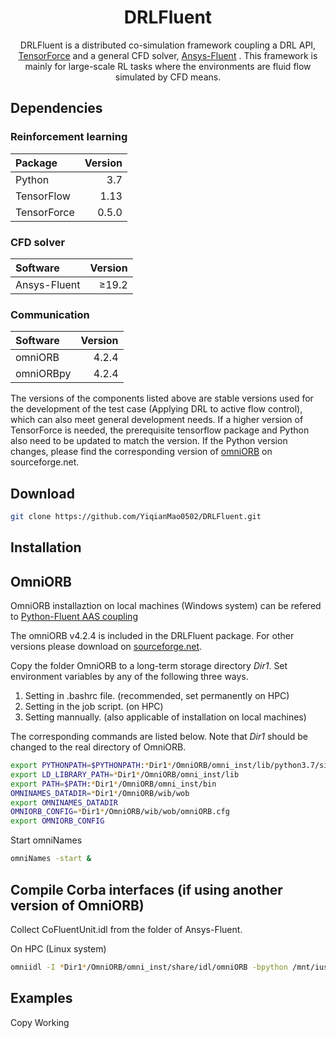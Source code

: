 <div align="center">
<!-- Title: -->
  <h1>DRLFluent</h1>

DRLFluent is a distributed co-simulation framework coupling a DRL API, <a href="https://github.com/tensorforce/tensorforce">TensorForce</a> and a general CFD solver, <a href="https://www.ansys.com/products/fluids/ansys-fluent">Ansys-Fluent</a> . This framework is mainly for large-scale RL tasks where the environments are fluid flow simulated by CFD means.
</div>

## Dependencies
### Reinforcement learning
|      Package     |     Version   |
|:-----------------|--------------:|
| Python           |      3.7      |
| TensorFlow       |      1.13     |
| TensorForce      |      0.5.0    |

### CFD solver
|      Software    |     Version   |
|:-----------------|--------------:|
| Ansys-Fluent     |     ≥19.2     |

### Communication
|      Software    |     Version   |
|:-----------------|--------------:|
| omniORB          |     4.2.4     |
| omniORBpy        |     4.2.4     |

The versions of the components listed above are stable versions used for the development of the test case (Applying DRL to active flow control), which can also meet general development needs. If a higher version of TensorForce is needed, the prerequisite tensorflow package and Python also need to be updated to match the version. If the Python version changes, please find the corresponding version of <a href="https://sourceforge.net/projects/omniorb/files/">omniORB</a> on sourceforge.net.

## Download

```bash
git clone https://github.com/YiqianMao0502/DRLFluent.git
```

## Installation

## OmniORB

OmniORB installaztion on local machines (Windows system) can be refered to <a href="https://www.youtube.com/watch?v=v4eZPioTOYs">Python-Fluent AAS coupling</a> 

The omniORB v4.2.4 is included in the DRLFluent package. For other versions please download on <a href="https://sourceforge.net/projects/omniorb/files/">sourceforge.net</a>.

Copy the folder OmniORB to a long-term storage directory *Dir1*. Set environment variables by any of the following three ways.

1. Setting in .bashrc file. (recommended, set permanently on HPC)
2. Setting in the job script. (on HPC)
3. Setting mannually. (also applicable of installation on local machines)

The corresponding commands are listed below. Note that *Dir1* should be changed to the real directory of OmniORB.

```bash
export PYTHONPATH=$PYTHONPATH:*Dir1*/OmniORB/omni_inst/lib/python3.7/site-packages
export LD_LIBRARY_PATH=*Dir1*/OmniORB/omni_inst/lib
export PATH=$PATH:*Dir1*/OmniORB/omni_inst/bin
OMNINAMES_DATADIR=*Dir1*/OmniORB/wib/wob
export OMNINAMES_DATADIR
OMNIORB_CONFIG=*Dir1*/OmniORB/wib/wob/omniORB.cfg
export OMNIORB_CONFIG
```

Start omniNames

```bash
omniNames -start &
```

## Compile Corba interfaces (if using another version of OmniORB)

Collect CoFluentUnit.idl from the folder of Ansys-Fluent. 

On HPC (Linux system)

```bash
omniidl -I *Dir1*/OmniORB/omni_inst/share/idl/omniORB -bpython /mnt/iusers01/mace01/m83358ym/InterfaceFluentPython/Workingfolder/CoFluentUnit.idl
```

## Examples

Copy Working
